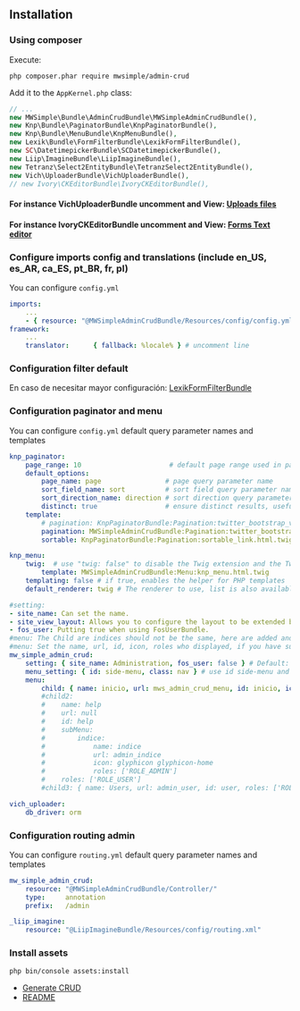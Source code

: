 ## Installation

### Using composer
Execute:
```cli
php composer.phar require mwsimple/admin-crud
```

Add it to the `AppKernel.php` class:

```php
// ...
new MWSimple\Bundle\AdminCrudBundle\MWSimpleAdminCrudBundle(),
new Knp\Bundle\PaginatorBundle\KnpPaginatorBundle(),
new Knp\Bundle\MenuBundle\KnpMenuBundle(),
new Lexik\Bundle\FormFilterBundle\LexikFormFilterBundle(),
new SC\DatetimepickerBundle\SCDatetimepickerBundle(),
new Liip\ImagineBundle\LiipImagineBundle(),
new Tetranz\Select2EntityBundle\TetranzSelect2EntityBundle(),
new Vich\UploaderBundle\VichUploaderBundle(),
// new Ivory\CKEditorBundle\IvoryCKEditorBundle(),
```

#### For instance VichUploaderBundle uncomment and View: [Uploads files](subirarchivos_en.md)
#### For instance IvoryCKEditorBundle uncomment and View: [Forms Text editor](forms_en.md)

### Configure imports config and translations (include en_US, es_AR, ca_ES, pt_BR, fr, pl)

You can configure `config.yml`

```yaml
imports:
    ...
    - { resource: "@MWSimpleAdminCrudBundle/Resources/config/config.yml" }
framework:
    ...
    translator:      { fallback: %locale% } # uncomment line
```

### Configuration filter default

En caso de necesitar mayor configuración: [LexikFormFilterBundle](https://github.com/lexik/LexikFormFilterBundle/blob/v5.0.1/Resources/doc/configuration.md)

### Configuration paginator and menu

You can configure `config.yml` default query parameter names and templates

```yaml
knp_paginator:
    page_range: 10                      # default page range used in pagination control
    default_options:
        page_name: page                # page query parameter name
        sort_field_name: sort          # sort field query parameter name
        sort_direction_name: direction # sort direction query parameter name
        distinct: true                 # ensure distinct results, useful when ORM queries are using GROUP BY statements
    template:
        # pagination: KnpPaginatorBundle:Pagination:twitter_bootstrap_v3_pagination.html.twig # bootstrap 3 sliding pagination controls template
        pagination: MWSimpleAdminCrudBundle:Pagination:twitter_bootstrap_v3_pagination.html.twig # bootstrap 3 sliding pagination controls template
        sortable: KnpPaginatorBundle:Pagination:sortable_link.html.twig # sort link template

knp_menu:
    twig:  # use "twig: false" to disable the Twig extension and the TwigRenderer
        template: MWSimpleAdminCrudBundle:Menu:knp_menu.html.twig
    templating: false # if true, enables the helper for PHP templates
    default_renderer: twig # The renderer to use, list is also available by default

#setting:
- site_name: Can set the name.
- site_view_layout: Allows you to configure the layout to be extended by the CRUD.
- fos_user: Putting true when using FosUserBundle.
#menu: The Child are indices should not be the same, here are added and set the menu item.
#menu: Set the name, url, id, icon, roles who displayed, if you have submenu can be added.
mw_simple_admin_crud:
    setting: { site_name: Administration, fos_user: false } # Default: site_name: AdminCrud, fos_user: false
    menu_setting: { id: side-menu, class: nav } # use id side-menu and class nav
    menu:
        child: { name: inicio, url: mws_admin_crud_menu, id: inicio, icon: glyphicon glyphicon-home }
        #child2:  
        #    name: help
        #    url: null
        #    id: help
        #    subMenu:
        #        indice:
        #            name: indice
        #            url: admin_indice
        #            icon: glyphicon glyphicon-home
        #            roles: ['ROLE_ADMIN']
        #    roles: ['ROLE_USER']
        #child3: { name: Users, url: admin_user, id: user, roles: ['ROLE_SUPER_ADMIN'], icon: glyphicon glyphicon-user }

vich_uploader:
    db_driver: orm
```

### Configuration routing admin

You can configure `routing.yml` default query parameter names and templates

```yaml
mw_simple_admin_crud:
    resource: "@MWSimpleAdminCrudBundle/Controller/"
    type:     annotation
    prefix:   /admin

_liip_imagine:
    resource: "@LiipImagineBundle/Resources/config/routing.xml"
```

### Install assets
```cli
php bin/console assets:install
```

* [Generate CRUD](generacion_en.md)
* [README](README_EN.md)
